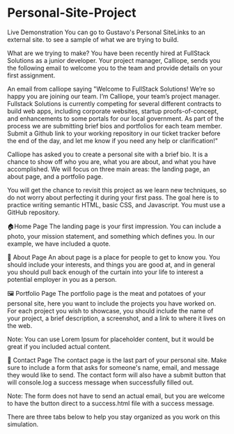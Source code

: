 # Personal-Site-Project
Live Demonstration
You can go to Gustavo's Personal SiteLinks to an external site. to see a sample of what we are trying to build.

What are we trying to make?
You have been recently hired at FullStack Solutions as a junior developer. Your project manager, Calliope, sends you the following email to welcome you to the team and provide details on your first assignment. 

An email from calliope saying "Welcome to FullStack Solutions! We’re so happy you are joining our team.  I’m Calliope, your team’s project manager. Fullstack Solutions is currently competing for several different contracts to build web apps, including corporate websites, startup proofs-of-concept, and enhancements to some portals for our local government. As part of the process we are submitting brief bios and portfolios for each team member. Submit a Github link to your working repository in our ticket tracker before the end of the day, and let me know if you need any help or clarification!"

Calliope has asked you to create a personal site with a brief bio. It is a chance to show off who you are, what you are about, and what you have accomplished. We will focus on three main areas: the landing page, an about page, and a portfolio page.

You will get the chance to revisit this project as we learn new techniques, so do not worry about perfecting it during your first pass. The goal here is to practice writing semantic HTML, basic CSS, and Javascript. You must use a GitHub repository.

🏠Home Page
The landing page is your first impression. You can include a photo, your mission statement, and something which defines you. In our example, we have included a quote.

👤 About Page
An about page is a place for people to get to know you. You should include your interests, and things you are good at, and in general you should pull back enough of the curtain into your life to interest a potential employer in you as a person.

🖼️ Portfolio Page
The portfolio page is the meat and potatoes of your personal site, here you want to include the projects you have worked on. For each project you wish to showcase, you should include the name of your project, a brief description, a screenshot, and a link to where it lives on the web.

Note: You can use Lorem Ipsum for placeholder content, but it would be great if you included actual content.

📩 Contact Page
 The contact page is the last part of your personal site. Make sure to include a form that asks for someone's name, email, and message they would like to send. The contact form will also have a submit button that will console.log a success message when successfully filled out.

Note: The form does not have to send an actual email, but you are welcome to have the button direct to a success.html file with a success message.

There are three tabs below to help you stay organized as you work on this simulation.

